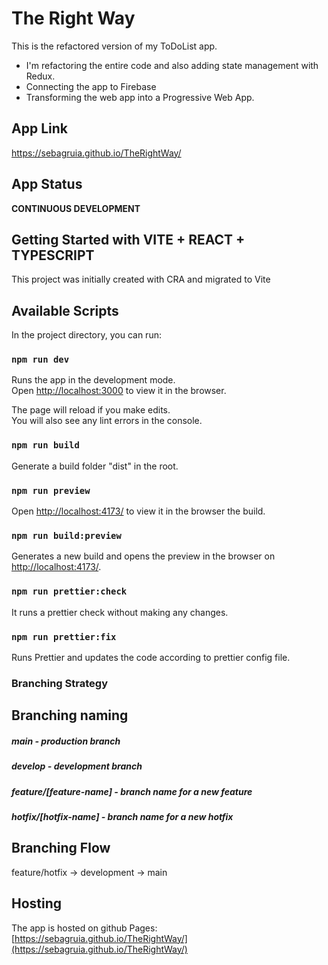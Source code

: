 # The Right Way

This is the refactored version of my ToDoList app. 
* I'm refactoring the entire code and also adding state management with Redux. 
* Connecting the app to Firebase
* Transforming the web app into a Progressive Web App.

## App Link

https://sebagruia.github.io/TheRightWay/

## App Status
**CONTINUOUS DEVELOPMENT**

## Getting Started with VITE + REACT + TYPESCRIPT

This project was initially created with CRA and migrated to Vite

## Available Scripts

In the project directory, you can run:

### `npm run dev`

Runs the app in the development mode.\
Open [http://localhost:3000](http://localhost:3000) to view it in the browser.

The page will reload if you make edits.\
You will also see any lint errors in the console.

### `npm run build`

Generate a build folder "dist" in the root.

### `npm run preview`

Open [http://localhost:4173/](http://localhost:4173/) to view it in the browser the build.

### `npm run build:preview`

Generates a new build and opens the preview in the browser on [http://localhost:4173/](http://localhost:4173/).

### `npm run prettier:check`

It runs a prettier check without making any changes.

### `npm run prettier:fix`

Runs Prettier and updates the code according to prettier config file.

### Branching Strategy

## Branching naming

##### main - production branch
##### develop - development branch
##### feature/[feature-name] - branch name for a new feature
##### hotfix/[hotfix-name] - branch name for a new hotfix

## Branching Flow

feature/hotfix -> development -> main

## Hosting
The app is hosted on github Pages: [https://sebagruia.github.io/TheRightWay/](https://sebagruia.github.io/TheRightWay/)
